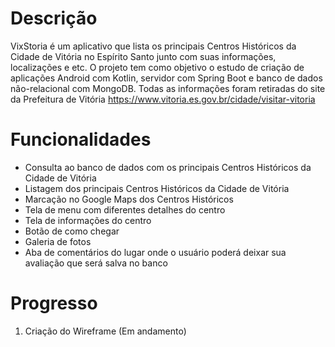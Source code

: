 # Descrição
VixStoria é um aplicativo que lista os principais Centros Históricos da Cidade de Vitória no Espírito Santo junto com suas informações, localizações e etc.
O projeto tem como objetivo o estudo de criação de aplicações Android com Kotlin, servidor com Spring Boot e banco de dados não-relacional com MongoDB.
Todas as informações foram retiradas do site da Prefeitura de Vitória
https://www.vitoria.es.gov.br/cidade/visitar-vitoria

# Funcionalidades
* Consulta ao banco de dados com os principais Centros Históricos da Cidade de Vitória
* Listagem dos principais Centros Históricos da Cidade de Vitória
* Marcação no Google Maps dos Centros Históricos
* Tela de menu com diferentes detalhes do centro
* Tela de informações do centro
* Botão de como chegar
* Galeria de fotos
* Aba de comentários do lugar onde o usuário poderá deixar sua avaliação que será salva no banco

# Progresso
1. Criação do Wireframe (Em andamento)